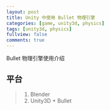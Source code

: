 ```yaml
---
layout: post
title: Unity 中使用 Bullet 物理引擎
categories: [game, unity3d, physics]
tags: [unity3d, physics]
fullview: false
comments: true
---
```


Bullet 物理引擎使用介绍

## 平台

>1. Blender
>1. Unity3D + Bullet


